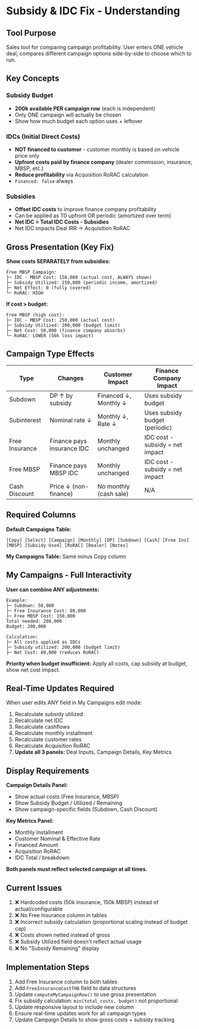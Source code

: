 # Subsidy & IDC Fix - Understanding

## Tool Purpose
Sales tool for comparing campaign profitability. User enters ONE vehicle deal, compares different campaign options side-by-side to choose which to run.

## Key Concepts

### Subsidy Budget
- **200k available PER campaign row** (each is independent)
- Only ONE campaign will actually be chosen
- Show how much budget each option uses + leftover

### IDCs (Initial Direct Costs)
- **NOT financed to customer** - customer monthly is based on vehicle price only
- **Upfront costs paid by finance company** (dealer commission, insurance, MBSP, etc.)
- **Reduce profitability** via Acquisition RoRAC calculation
- `Financed: false` always

### Subsidies
- **Offset IDC costs** to improve finance company profitability
- Can be applied as T0 upfront OR periodic (amortized over term)
- **Net IDC = Total IDC Costs - Subsidies**
- Net IDC impacts Deal IRR → Acquisition RoRAC

## Gross Presentation (Key Fix)

**Show costs SEPARATELY from subsidies:**

```
Free MBSP Campaign:
├─ IDC - MBSP Cost: 150,000 (actual cost, ALWAYS shown)
├─ Subsidy Utilized: 150,000 (periodic income, amortized)
├─ Net Effect: 0 (fully covered)
└─ RoRAC: HIGH
```

**If cost > budget:**
```
Free MBSP (high cost):
├─ IDC - MBSP Cost: 250,000 (actual cost)
├─ Subsidy Utilized: 200,000 (budget limit)
├─ Net Cost: 50,000 (finance company absorbs)
└─ RoRAC: LOWER (50k loss impact)
```

## Campaign Type Effects

| Type | Changes | Customer Impact | Finance Company Impact |
|------|---------|-----------------|----------------------|
| Subdown | DP ↑ by subsidy | Financed ↓, Monthly ↓ | Uses subsidy budget |
| Subinterest | Nominal rate ↓ | Monthly ↓, Rate ↓ | Uses subsidy budget (periodic) |
| Free Insurance | Finance pays insurance IDC | Monthly unchanged | IDC cost - subsidy = net impact |
| Free MBSP | Finance pays MBSP IDC | Monthly unchanged | IDC cost - subsidy = net impact |
| Cash Discount | Price ↓ (non-finance) | No monthly (cash sale) | N/A |

## Required Columns

**Default Campaigns Table:**
```
[Copy] [Select] [Campaign] [Monthly] [DP] [Subdown] [Cash] [Free Ins] [MBSP] [Subsidy Used] [RoRAC] [Dealer] [Notes]
```

**My Campaigns Table:** Same minus Copy column

## My Campaigns - Full Interactivity

**User can combine ANY adjustments:**
```
Example:
├─ Subdown: 50,000
├─ Free Insurance Cost: 80,000
├─ Free MBSP Cost: 150,000
Total needed: 280,000
Budget: 200,000

Calculation:
├─ All costs applied as IDCs
├─ Subsidy utilized: 200,000 (budget limit)
├─ Net Cost: 80,000 (reduces RoRAC)
```

**Priority when budget insufficient:** Apply all costs, cap subsidy at budget, show net cost impact.

## Real-Time Updates Required

When user edits ANY field in My Campaigns edit mode:
1. Recalculate subsidy utilized
2. Recalculate net IDC
3. Recalculate cashflows
4. Recalculate monthly installment
5. Recalculate customer rates
6. Recalculate Acquisition RoRAC
7. **Update all 3 panels:** Deal Inputs, Campaign Details, Key Metrics

## Display Requirements

**Campaign Details Panel:**
- Show actual costs (Free Insurance, MBSP)
- Show Subsidy Budget / Utilized / Remaining
- Show campaign-specific fields (Subdown, Cash Discount)

**Key Metrics Panel:**
- Monthly Installment
- Customer Nominal & Effective Rate
- Financed Amount
- Acquisition RoRAC
- IDC Total / breakdown

**Both panels must reflect selected campaign at all times.**

## Current Issues

1. ❌ Hardcoded costs (50k insurance, 150k MBSP) instead of actual/configurable
2. ❌ No Free Insurance column in tables
3. ❌ Incorrect subsidy calculation (proportional scaling instead of budget cap)
4. ❌ Costs shown netted instead of gross
5. ❌ Subsidy Utilized field doesn't reflect actual usage
6. ❌ No "Subsidy Remaining" display

## Implementation Steps

1. Add Free Insurance column to both tables
2. Add `FreeInsuranceCostTHB` field to data structures
3. Update `computeMyCampaignRow()` to use gross presentation
4. Fix subsidy calculation: `min(total_costs, budget)` not proportional
5. Update responsive layout to include new column
6. Ensure real-time updates work for all campaign types
7. Update Campaign Details to show gross costs + subsidy tracking
